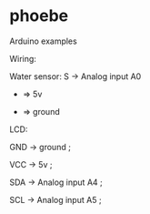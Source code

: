 phoebe
======

Arduino examples

Wiring: 

Water sensor:
S -> Analog input A0
+ => 5v 
- => ground

LCD:

GND -> ground ; 

VCC -> 5v ; 

SDA -> Analog input A4 ;

SCL -> Analog input A5 ;
